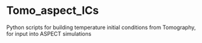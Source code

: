 # Tomo_aspect_ICs
Python scripts for building temperature initial conditions from Tomography, for input into ASPECT simulations
